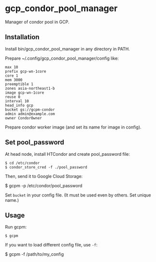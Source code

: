 # gcp_condor_pool_manager

Manager of condor pool in GCP.

## Installation

Install bin/gcp_condor_pool_manager in any directory in PATH.

Prepare ~/.config/gcp_condor_pool_manager/config like:

    max 10
    prefix gcp-wn-1core
    core 1
    mem 3000
    preemptible 1
    zones asia-northeast1-b
    image gcp-wn-1core
    reuse 0
    interval 10
    head_info gcp
    bucket gs://gcpm-condor
    admin admin@example.com
    owner CondorOwner

Prepare condor worker image (and set its name for image in config).


## Set pool_password

At head node, install HTCondor and create pool_password file:

    $ cd /etc/condor
    $ condor_store_cred -f ./pool_password

Then, send it to Google Cloud Storage:

   $ gcpm -p /etc/condor/pool_password

Set `bucket` in your config file. (It must be used even by others. Set unique name.)

## Usage

Run gcpm:

    $ gcpm

If you want to load different config file, use `-f`:

   $ gcpm -f /path/to/my_config
